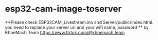 # esp32-cam-image-toserver

**Please check ESP32CAM_Livestream.ino and Server/public/index.html. you need to replace your server url and your wifi name, password 
**
by KhoeMach Team
https://www.tiktok.com/@khoemach.team
